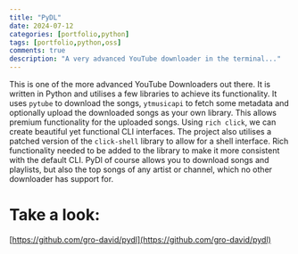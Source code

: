 ```yaml
---
title: "PyDL"
date: 2024-07-12
categories: [portfolio,python]
tags: [portfolio,python,oss]
comments: true
description: "A very advanced YouTube downloader in the terminal..."
---
```

This is one of the more advanced YouTube Downloaders out there. It is written in Python and utilises a few libraries to achieve its functionality. It uses ```pytube``` to download the songs, ```ytmusicapi``` to fetch some metadata and optionally upload the downloaded songs as your own library. This allows premium functionality for the uploaded songs. Using ```rich click```, we can create beautiful yet functional CLI interfaces. The project also utilises a patched version of the ```click-shell``` library to allow for a shell interface. Rich functionality needed to be added to the library to make it more consistent with the default CLI. PyDl of course allows you to download songs and playlists, but also the top songs of any artist or channel, which no other downloader has support for. 

# Take a look:
[https://github.com/gro-david/pydl](https://github.com/gro-david/pydl)